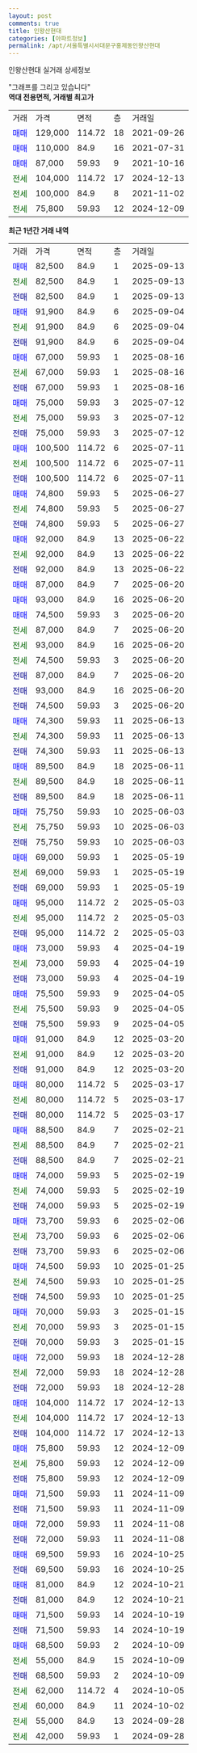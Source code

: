```yaml
---
layout: post
comments: true
title: 인왕산현대
categories: [아파트정보]
permalink: /apt/서울특별시서대문구홍제동인왕산현대
---
```


인왕산현대 실거래 상세정보

<script type="text/javascript">
  google.charts.load('current', {'packages':['line', 'corechart']});
  google.charts.setOnLoadCallback(drawChart);

  function drawChart() {
    var data = new google.visualization.DataTable();
    data.addColumn('date', '거래일');
    data.addColumn('number', "매매");
    data.addColumn('number', "전세");
    data.addColumn('number', "전매");

    data.addRows([[new Date(Date.parse("2025-09-13")), 82500, null, null], [new Date(Date.parse("2025-09-13")), null, 82500, null], [new Date(Date.parse("2025-09-13")), null, null, 82500], [new Date(Date.parse("2025-09-04")), 91900, null, null], [new Date(Date.parse("2025-09-04")), null, 91900, null], [new Date(Date.parse("2025-09-04")), null, null, 91900], [new Date(Date.parse("2025-08-16")), 67000, null, null], [new Date(Date.parse("2025-08-16")), null, 67000, null], [new Date(Date.parse("2025-08-16")), null, null, 67000], [new Date(Date.parse("2025-07-12")), 75000, null, null], [new Date(Date.parse("2025-07-12")), null, 75000, null], [new Date(Date.parse("2025-07-12")), null, null, 75000], [new Date(Date.parse("2025-07-11")), 100500, null, null], [new Date(Date.parse("2025-07-11")), null, 100500, null], [new Date(Date.parse("2025-07-11")), null, null, 100500], [new Date(Date.parse("2025-06-27")), 74800, null, null], [new Date(Date.parse("2025-06-27")), null, 74800, null], [new Date(Date.parse("2025-06-27")), null, null, 74800], [new Date(Date.parse("2025-06-22")), 92000, null, null], [new Date(Date.parse("2025-06-22")), null, 92000, null], [new Date(Date.parse("2025-06-22")), null, null, 92000], [new Date(Date.parse("2025-06-20")), 87000, null, null], [new Date(Date.parse("2025-06-20")), 93000, null, null], [new Date(Date.parse("2025-06-20")), 74500, null, null], [new Date(Date.parse("2025-06-20")), null, 87000, null], [new Date(Date.parse("2025-06-20")), null, 93000, null], [new Date(Date.parse("2025-06-20")), null, 74500, null], [new Date(Date.parse("2025-06-20")), null, null, 87000], [new Date(Date.parse("2025-06-20")), null, null, 93000], [new Date(Date.parse("2025-06-20")), null, null, 74500], [new Date(Date.parse("2025-06-13")), 74300, null, null], [new Date(Date.parse("2025-06-13")), null, 74300, null], [new Date(Date.parse("2025-06-13")), null, null, 74300], [new Date(Date.parse("2025-06-11")), 89500, null, null], [new Date(Date.parse("2025-06-11")), null, 89500, null], [new Date(Date.parse("2025-06-11")), null, null, 89500], [new Date(Date.parse("2025-06-03")), 75750, null, null], [new Date(Date.parse("2025-06-03")), null, 75750, null], [new Date(Date.parse("2025-06-03")), null, null, 75750], [new Date(Date.parse("2025-05-19")), 69000, null, null], [new Date(Date.parse("2025-05-19")), null, 69000, null], [new Date(Date.parse("2025-05-19")), null, null, 69000], [new Date(Date.parse("2025-05-03")), 95000, null, null], [new Date(Date.parse("2025-05-03")), null, 95000, null], [new Date(Date.parse("2025-05-03")), null, null, 95000], [new Date(Date.parse("2025-04-19")), 73000, null, null], [new Date(Date.parse("2025-04-19")), null, 73000, null], [new Date(Date.parse("2025-04-19")), null, null, 73000], [new Date(Date.parse("2025-04-05")), 75500, null, null], [new Date(Date.parse("2025-04-05")), null, 75500, null], [new Date(Date.parse("2025-04-05")), null, null, 75500], [new Date(Date.parse("2025-03-20")), 91000, null, null], [new Date(Date.parse("2025-03-20")), null, 91000, null], [new Date(Date.parse("2025-03-20")), null, null, 91000], [new Date(Date.parse("2025-03-17")), 80000, null, null], [new Date(Date.parse("2025-03-17")), null, 80000, null], [new Date(Date.parse("2025-03-17")), null, null, 80000], [new Date(Date.parse("2025-02-21")), 88500, null, null], [new Date(Date.parse("2025-02-21")), null, 88500, null], [new Date(Date.parse("2025-02-21")), null, null, 88500], [new Date(Date.parse("2025-02-19")), 74000, null, null], [new Date(Date.parse("2025-02-19")), null, 74000, null], [new Date(Date.parse("2025-02-19")), null, null, 74000], [new Date(Date.parse("2025-02-06")), 73700, null, null], [new Date(Date.parse("2025-02-06")), null, 73700, null], [new Date(Date.parse("2025-02-06")), null, null, 73700], [new Date(Date.parse("2025-01-25")), 74500, null, null], [new Date(Date.parse("2025-01-25")), null, 74500, null], [new Date(Date.parse("2025-01-25")), null, null, 74500], [new Date(Date.parse("2025-01-15")), 70000, null, null], [new Date(Date.parse("2025-01-15")), null, 70000, null], [new Date(Date.parse("2025-01-15")), null, null, 70000], [new Date(Date.parse("2024-12-28")), 72000, null, null], [new Date(Date.parse("2024-12-28")), null, 72000, null], [new Date(Date.parse("2024-12-28")), null, null, 72000], [new Date(Date.parse("2024-12-13")), 104000, null, null], [new Date(Date.parse("2024-12-13")), null, 104000, null], [new Date(Date.parse("2024-12-13")), null, null, 104000], [new Date(Date.parse("2024-12-09")), 75800, null, null], [new Date(Date.parse("2024-12-09")), null, 75800, null], [new Date(Date.parse("2024-12-09")), null, null, 75800], [new Date(Date.parse("2024-11-09")), 71500, null, null], [new Date(Date.parse("2024-11-09")), null, null, 71500], [new Date(Date.parse("2024-11-08")), 72000, null, null], [new Date(Date.parse("2024-11-08")), null, null, 72000], [new Date(Date.parse("2024-10-25")), 69500, null, null], [new Date(Date.parse("2024-10-25")), null, null, 69500], [new Date(Date.parse("2024-10-21")), 81000, null, null], [new Date(Date.parse("2024-10-21")), null, null, 81000], [new Date(Date.parse("2024-10-19")), 71500, null, null], [new Date(Date.parse("2024-10-19")), null, null, 71500], [new Date(Date.parse("2024-10-09")), 68500, null, null], [new Date(Date.parse("2024-10-09")), null, 55000, null], [new Date(Date.parse("2024-10-09")), null, null, 68500], [new Date(Date.parse("2024-10-05")), null, 62000, null], [new Date(Date.parse("2024-10-02")), null, 60000, null], [new Date(Date.parse("2024-09-28")), null, 55000, null], [new Date(Date.parse("2024-09-28")), null, 42000, null]]);

    var options = {
      hAxis: {
        format: 'yyyy/MM/dd'
      },    
      lineWidth: 0,
      pointsVisible: true,    
      title: '최근 1년간 유형별 실거래가 분포',
      legend: { position: 'bottom' }
    };

    var formatter = new google.visualization.NumberFormat({pattern:'###,###'} );
    formatter.format(data, 1);
    formatter.format(data, 2);
    
    setTimeout(function() {
        var chart = new google.visualization.LineChart(document.getElementById('columnchart_material'));
        chart.draw(data, (options));
        document.getElementById('loading').style.display = 'none';
    }, 200);
  }
</script>


<div id="loading" style="z-index:20; display: block; margin-left: 0px">"그래프를 그리고 있습니다"</div>
<div id="columnchart_material" style="width: 95%; margin-left: 0px; display: block"></div>
<!-- contents start -->
<b>역대 전용면적, 거래별 최고가</b>
<table class="sortable">
    <tr>
      <td>거래</td>
      <td>가격</td>
      <td>면적</td>
      <td>층</td>
      <td>거래일</td>
    </tr>
        <tr>
          <td><a style="color: blue">매매</a></td>
          <td>129,000</td>
          <td>114.72</td>
          <td>18</td>
          <td>2021-09-26</td>
        </tr>            <tr>
          <td><a style="color: blue">매매</a></td>
          <td>110,000</td>
          <td>84.9</td>
          <td>16</td>
          <td>2021-07-31</td>
        </tr>            <tr>
          <td><a style="color: blue">매매</a></td>
          <td>87,000</td>
          <td>59.93</td>
          <td>9</td>
          <td>2021-10-16</td>
        </tr>        
        <tr>
              <td><a style="color: darkgreen">전세</a></td>
              <td>104,000</td>
              <td>114.72</td>
              <td>17</td>
              <td>2024-12-13</td>
            </tr>            <tr>
              <td><a style="color: darkgreen">전세</a></td>
              <td>100,000</td>
              <td>84.9</td>
              <td>8</td>
              <td>2021-11-02</td>
            </tr>            <tr>
              <td><a style="color: darkgreen">전세</a></td>
              <td>75,800</td>
              <td>59.93</td>
              <td>12</td>
              <td>2024-12-09</td>
            </tr>        
    
</table>

<b>최근 1년간 거래 내역</b>

<table class="sortable">
    <tr>
      <td>거래</td>
      <td>가격</td>
      <td>면적</td>
      <td>층</td>
      <td>거래일</td>
    </tr>
    <tr>
      <td><a style="color: blue">매매</a></td>
      <td>82,500</td>
      <td>84.9</td>
      <td>1</td>
      <td>2025-09-13</td>
    </tr>          <tr>
      <td><a style="color: darkgreen">전세</a></td>
      <td>82,500</td>
      <td>84.9</td>
      <td>1</td>
      <td>2025-09-13</td>
    </tr>          <tr>
      <td><a style="color: darkblue">전매</a></td>
      <td>82,500</td>
      <td>84.9</td>
      <td>1</td>
      <td>2025-09-13</td>
    </tr>          <tr>
      <td><a style="color: blue">매매</a></td>
      <td>91,900</td>
      <td>84.9</td>
      <td>6</td>
      <td>2025-09-04</td>
    </tr>          <tr>
      <td><a style="color: darkgreen">전세</a></td>
      <td>91,900</td>
      <td>84.9</td>
      <td>6</td>
      <td>2025-09-04</td>
    </tr>          <tr>
      <td><a style="color: darkblue">전매</a></td>
      <td>91,900</td>
      <td>84.9</td>
      <td>6</td>
      <td>2025-09-04</td>
    </tr>          <tr>
      <td><a style="color: blue">매매</a></td>
      <td>67,000</td>
      <td>59.93</td>
      <td>1</td>
      <td>2025-08-16</td>
    </tr>          <tr>
      <td><a style="color: darkgreen">전세</a></td>
      <td>67,000</td>
      <td>59.93</td>
      <td>1</td>
      <td>2025-08-16</td>
    </tr>          <tr>
      <td><a style="color: darkblue">전매</a></td>
      <td>67,000</td>
      <td>59.93</td>
      <td>1</td>
      <td>2025-08-16</td>
    </tr>          <tr>
      <td><a style="color: blue">매매</a></td>
      <td>75,000</td>
      <td>59.93</td>
      <td>3</td>
      <td>2025-07-12</td>
    </tr>          <tr>
      <td><a style="color: darkgreen">전세</a></td>
      <td>75,000</td>
      <td>59.93</td>
      <td>3</td>
      <td>2025-07-12</td>
    </tr>          <tr>
      <td><a style="color: darkblue">전매</a></td>
      <td>75,000</td>
      <td>59.93</td>
      <td>3</td>
      <td>2025-07-12</td>
    </tr>          <tr>
      <td><a style="color: blue">매매</a></td>
      <td>100,500</td>
      <td>114.72</td>
      <td>6</td>
      <td>2025-07-11</td>
    </tr>          <tr>
      <td><a style="color: darkgreen">전세</a></td>
      <td>100,500</td>
      <td>114.72</td>
      <td>6</td>
      <td>2025-07-11</td>
    </tr>          <tr>
      <td><a style="color: darkblue">전매</a></td>
      <td>100,500</td>
      <td>114.72</td>
      <td>6</td>
      <td>2025-07-11</td>
    </tr>          <tr>
      <td><a style="color: blue">매매</a></td>
      <td>74,800</td>
      <td>59.93</td>
      <td>5</td>
      <td>2025-06-27</td>
    </tr>          <tr>
      <td><a style="color: darkgreen">전세</a></td>
      <td>74,800</td>
      <td>59.93</td>
      <td>5</td>
      <td>2025-06-27</td>
    </tr>          <tr>
      <td><a style="color: darkblue">전매</a></td>
      <td>74,800</td>
      <td>59.93</td>
      <td>5</td>
      <td>2025-06-27</td>
    </tr>          <tr>
      <td><a style="color: blue">매매</a></td>
      <td>92,000</td>
      <td>84.9</td>
      <td>13</td>
      <td>2025-06-22</td>
    </tr>          <tr>
      <td><a style="color: darkgreen">전세</a></td>
      <td>92,000</td>
      <td>84.9</td>
      <td>13</td>
      <td>2025-06-22</td>
    </tr>          <tr>
      <td><a style="color: darkblue">전매</a></td>
      <td>92,000</td>
      <td>84.9</td>
      <td>13</td>
      <td>2025-06-22</td>
    </tr>          <tr>
      <td><a style="color: blue">매매</a></td>
      <td>87,000</td>
      <td>84.9</td>
      <td>7</td>
      <td>2025-06-20</td>
    </tr>          <tr>
      <td><a style="color: blue">매매</a></td>
      <td>93,000</td>
      <td>84.9</td>
      <td>16</td>
      <td>2025-06-20</td>
    </tr>          <tr>
      <td><a style="color: blue">매매</a></td>
      <td>74,500</td>
      <td>59.93</td>
      <td>3</td>
      <td>2025-06-20</td>
    </tr>          <tr>
      <td><a style="color: darkgreen">전세</a></td>
      <td>87,000</td>
      <td>84.9</td>
      <td>7</td>
      <td>2025-06-20</td>
    </tr>          <tr>
      <td><a style="color: darkgreen">전세</a></td>
      <td>93,000</td>
      <td>84.9</td>
      <td>16</td>
      <td>2025-06-20</td>
    </tr>          <tr>
      <td><a style="color: darkgreen">전세</a></td>
      <td>74,500</td>
      <td>59.93</td>
      <td>3</td>
      <td>2025-06-20</td>
    </tr>          <tr>
      <td><a style="color: darkblue">전매</a></td>
      <td>87,000</td>
      <td>84.9</td>
      <td>7</td>
      <td>2025-06-20</td>
    </tr>          <tr>
      <td><a style="color: darkblue">전매</a></td>
      <td>93,000</td>
      <td>84.9</td>
      <td>16</td>
      <td>2025-06-20</td>
    </tr>          <tr>
      <td><a style="color: darkblue">전매</a></td>
      <td>74,500</td>
      <td>59.93</td>
      <td>3</td>
      <td>2025-06-20</td>
    </tr>          <tr>
      <td><a style="color: blue">매매</a></td>
      <td>74,300</td>
      <td>59.93</td>
      <td>11</td>
      <td>2025-06-13</td>
    </tr>          <tr>
      <td><a style="color: darkgreen">전세</a></td>
      <td>74,300</td>
      <td>59.93</td>
      <td>11</td>
      <td>2025-06-13</td>
    </tr>          <tr>
      <td><a style="color: darkblue">전매</a></td>
      <td>74,300</td>
      <td>59.93</td>
      <td>11</td>
      <td>2025-06-13</td>
    </tr>          <tr>
      <td><a style="color: blue">매매</a></td>
      <td>89,500</td>
      <td>84.9</td>
      <td>18</td>
      <td>2025-06-11</td>
    </tr>          <tr>
      <td><a style="color: darkgreen">전세</a></td>
      <td>89,500</td>
      <td>84.9</td>
      <td>18</td>
      <td>2025-06-11</td>
    </tr>          <tr>
      <td><a style="color: darkblue">전매</a></td>
      <td>89,500</td>
      <td>84.9</td>
      <td>18</td>
      <td>2025-06-11</td>
    </tr>          <tr>
      <td><a style="color: blue">매매</a></td>
      <td>75,750</td>
      <td>59.93</td>
      <td>10</td>
      <td>2025-06-03</td>
    </tr>          <tr>
      <td><a style="color: darkgreen">전세</a></td>
      <td>75,750</td>
      <td>59.93</td>
      <td>10</td>
      <td>2025-06-03</td>
    </tr>          <tr>
      <td><a style="color: darkblue">전매</a></td>
      <td>75,750</td>
      <td>59.93</td>
      <td>10</td>
      <td>2025-06-03</td>
    </tr>          <tr>
      <td><a style="color: blue">매매</a></td>
      <td>69,000</td>
      <td>59.93</td>
      <td>1</td>
      <td>2025-05-19</td>
    </tr>          <tr>
      <td><a style="color: darkgreen">전세</a></td>
      <td>69,000</td>
      <td>59.93</td>
      <td>1</td>
      <td>2025-05-19</td>
    </tr>          <tr>
      <td><a style="color: darkblue">전매</a></td>
      <td>69,000</td>
      <td>59.93</td>
      <td>1</td>
      <td>2025-05-19</td>
    </tr>          <tr>
      <td><a style="color: blue">매매</a></td>
      <td>95,000</td>
      <td>114.72</td>
      <td>2</td>
      <td>2025-05-03</td>
    </tr>          <tr>
      <td><a style="color: darkgreen">전세</a></td>
      <td>95,000</td>
      <td>114.72</td>
      <td>2</td>
      <td>2025-05-03</td>
    </tr>          <tr>
      <td><a style="color: darkblue">전매</a></td>
      <td>95,000</td>
      <td>114.72</td>
      <td>2</td>
      <td>2025-05-03</td>
    </tr>          <tr>
      <td><a style="color: blue">매매</a></td>
      <td>73,000</td>
      <td>59.93</td>
      <td>4</td>
      <td>2025-04-19</td>
    </tr>          <tr>
      <td><a style="color: darkgreen">전세</a></td>
      <td>73,000</td>
      <td>59.93</td>
      <td>4</td>
      <td>2025-04-19</td>
    </tr>          <tr>
      <td><a style="color: darkblue">전매</a></td>
      <td>73,000</td>
      <td>59.93</td>
      <td>4</td>
      <td>2025-04-19</td>
    </tr>          <tr>
      <td><a style="color: blue">매매</a></td>
      <td>75,500</td>
      <td>59.93</td>
      <td>9</td>
      <td>2025-04-05</td>
    </tr>          <tr>
      <td><a style="color: darkgreen">전세</a></td>
      <td>75,500</td>
      <td>59.93</td>
      <td>9</td>
      <td>2025-04-05</td>
    </tr>          <tr>
      <td><a style="color: darkblue">전매</a></td>
      <td>75,500</td>
      <td>59.93</td>
      <td>9</td>
      <td>2025-04-05</td>
    </tr>          <tr>
      <td><a style="color: blue">매매</a></td>
      <td>91,000</td>
      <td>84.9</td>
      <td>12</td>
      <td>2025-03-20</td>
    </tr>          <tr>
      <td><a style="color: darkgreen">전세</a></td>
      <td>91,000</td>
      <td>84.9</td>
      <td>12</td>
      <td>2025-03-20</td>
    </tr>          <tr>
      <td><a style="color: darkblue">전매</a></td>
      <td>91,000</td>
      <td>84.9</td>
      <td>12</td>
      <td>2025-03-20</td>
    </tr>          <tr>
      <td><a style="color: blue">매매</a></td>
      <td>80,000</td>
      <td>114.72</td>
      <td>5</td>
      <td>2025-03-17</td>
    </tr>          <tr>
      <td><a style="color: darkgreen">전세</a></td>
      <td>80,000</td>
      <td>114.72</td>
      <td>5</td>
      <td>2025-03-17</td>
    </tr>          <tr>
      <td><a style="color: darkblue">전매</a></td>
      <td>80,000</td>
      <td>114.72</td>
      <td>5</td>
      <td>2025-03-17</td>
    </tr>          <tr>
      <td><a style="color: blue">매매</a></td>
      <td>88,500</td>
      <td>84.9</td>
      <td>7</td>
      <td>2025-02-21</td>
    </tr>          <tr>
      <td><a style="color: darkgreen">전세</a></td>
      <td>88,500</td>
      <td>84.9</td>
      <td>7</td>
      <td>2025-02-21</td>
    </tr>          <tr>
      <td><a style="color: darkblue">전매</a></td>
      <td>88,500</td>
      <td>84.9</td>
      <td>7</td>
      <td>2025-02-21</td>
    </tr>          <tr>
      <td><a style="color: blue">매매</a></td>
      <td>74,000</td>
      <td>59.93</td>
      <td>5</td>
      <td>2025-02-19</td>
    </tr>          <tr>
      <td><a style="color: darkgreen">전세</a></td>
      <td>74,000</td>
      <td>59.93</td>
      <td>5</td>
      <td>2025-02-19</td>
    </tr>          <tr>
      <td><a style="color: darkblue">전매</a></td>
      <td>74,000</td>
      <td>59.93</td>
      <td>5</td>
      <td>2025-02-19</td>
    </tr>          <tr>
      <td><a style="color: blue">매매</a></td>
      <td>73,700</td>
      <td>59.93</td>
      <td>6</td>
      <td>2025-02-06</td>
    </tr>          <tr>
      <td><a style="color: darkgreen">전세</a></td>
      <td>73,700</td>
      <td>59.93</td>
      <td>6</td>
      <td>2025-02-06</td>
    </tr>          <tr>
      <td><a style="color: darkblue">전매</a></td>
      <td>73,700</td>
      <td>59.93</td>
      <td>6</td>
      <td>2025-02-06</td>
    </tr>          <tr>
      <td><a style="color: blue">매매</a></td>
      <td>74,500</td>
      <td>59.93</td>
      <td>10</td>
      <td>2025-01-25</td>
    </tr>          <tr>
      <td><a style="color: darkgreen">전세</a></td>
      <td>74,500</td>
      <td>59.93</td>
      <td>10</td>
      <td>2025-01-25</td>
    </tr>          <tr>
      <td><a style="color: darkblue">전매</a></td>
      <td>74,500</td>
      <td>59.93</td>
      <td>10</td>
      <td>2025-01-25</td>
    </tr>          <tr>
      <td><a style="color: blue">매매</a></td>
      <td>70,000</td>
      <td>59.93</td>
      <td>3</td>
      <td>2025-01-15</td>
    </tr>          <tr>
      <td><a style="color: darkgreen">전세</a></td>
      <td>70,000</td>
      <td>59.93</td>
      <td>3</td>
      <td>2025-01-15</td>
    </tr>          <tr>
      <td><a style="color: darkblue">전매</a></td>
      <td>70,000</td>
      <td>59.93</td>
      <td>3</td>
      <td>2025-01-15</td>
    </tr>          <tr>
      <td><a style="color: blue">매매</a></td>
      <td>72,000</td>
      <td>59.93</td>
      <td>18</td>
      <td>2024-12-28</td>
    </tr>          <tr>
      <td><a style="color: darkgreen">전세</a></td>
      <td>72,000</td>
      <td>59.93</td>
      <td>18</td>
      <td>2024-12-28</td>
    </tr>          <tr>
      <td><a style="color: darkblue">전매</a></td>
      <td>72,000</td>
      <td>59.93</td>
      <td>18</td>
      <td>2024-12-28</td>
    </tr>          <tr>
      <td><a style="color: blue">매매</a></td>
      <td>104,000</td>
      <td>114.72</td>
      <td>17</td>
      <td>2024-12-13</td>
    </tr>          <tr>
      <td><a style="color: darkgreen">전세</a></td>
      <td>104,000</td>
      <td>114.72</td>
      <td>17</td>
      <td>2024-12-13</td>
    </tr>          <tr>
      <td><a style="color: darkblue">전매</a></td>
      <td>104,000</td>
      <td>114.72</td>
      <td>17</td>
      <td>2024-12-13</td>
    </tr>          <tr>
      <td><a style="color: blue">매매</a></td>
      <td>75,800</td>
      <td>59.93</td>
      <td>12</td>
      <td>2024-12-09</td>
    </tr>          <tr>
      <td><a style="color: darkgreen">전세</a></td>
      <td>75,800</td>
      <td>59.93</td>
      <td>12</td>
      <td>2024-12-09</td>
    </tr>          <tr>
      <td><a style="color: darkblue">전매</a></td>
      <td>75,800</td>
      <td>59.93</td>
      <td>12</td>
      <td>2024-12-09</td>
    </tr>          <tr>
      <td><a style="color: blue">매매</a></td>
      <td>71,500</td>
      <td>59.93</td>
      <td>11</td>
      <td>2024-11-09</td>
    </tr>          <tr>
      <td><a style="color: darkblue">전매</a></td>
      <td>71,500</td>
      <td>59.93</td>
      <td>11</td>
      <td>2024-11-09</td>
    </tr>          <tr>
      <td><a style="color: blue">매매</a></td>
      <td>72,000</td>
      <td>59.93</td>
      <td>11</td>
      <td>2024-11-08</td>
    </tr>          <tr>
      <td><a style="color: darkblue">전매</a></td>
      <td>72,000</td>
      <td>59.93</td>
      <td>11</td>
      <td>2024-11-08</td>
    </tr>          <tr>
      <td><a style="color: blue">매매</a></td>
      <td>69,500</td>
      <td>59.93</td>
      <td>16</td>
      <td>2024-10-25</td>
    </tr>          <tr>
      <td><a style="color: darkblue">전매</a></td>
      <td>69,500</td>
      <td>59.93</td>
      <td>16</td>
      <td>2024-10-25</td>
    </tr>          <tr>
      <td><a style="color: blue">매매</a></td>
      <td>81,000</td>
      <td>84.9</td>
      <td>12</td>
      <td>2024-10-21</td>
    </tr>          <tr>
      <td><a style="color: darkblue">전매</a></td>
      <td>81,000</td>
      <td>84.9</td>
      <td>12</td>
      <td>2024-10-21</td>
    </tr>          <tr>
      <td><a style="color: blue">매매</a></td>
      <td>71,500</td>
      <td>59.93</td>
      <td>14</td>
      <td>2024-10-19</td>
    </tr>          <tr>
      <td><a style="color: darkblue">전매</a></td>
      <td>71,500</td>
      <td>59.93</td>
      <td>14</td>
      <td>2024-10-19</td>
    </tr>          <tr>
      <td><a style="color: blue">매매</a></td>
      <td>68,500</td>
      <td>59.93</td>
      <td>2</td>
      <td>2024-10-09</td>
    </tr>          <tr>
      <td><a style="color: darkgreen">전세</a></td>
      <td>55,000</td>
      <td>84.9</td>
      <td>15</td>
      <td>2024-10-09</td>
    </tr>          <tr>
      <td><a style="color: darkblue">전매</a></td>
      <td>68,500</td>
      <td>59.93</td>
      <td>2</td>
      <td>2024-10-09</td>
    </tr>          <tr>
      <td><a style="color: darkgreen">전세</a></td>
      <td>62,000</td>
      <td>114.72</td>
      <td>4</td>
      <td>2024-10-05</td>
    </tr>          <tr>
      <td><a style="color: darkgreen">전세</a></td>
      <td>60,000</td>
      <td>84.9</td>
      <td>11</td>
      <td>2024-10-02</td>
    </tr>          <tr>
      <td><a style="color: darkgreen">전세</a></td>
      <td>55,000</td>
      <td>84.9</td>
      <td>13</td>
      <td>2024-09-28</td>
    </tr>          <tr>
      <td><a style="color: darkgreen">전세</a></td>
      <td>42,000</td>
      <td>59.93</td>
      <td>1</td>
      <td>2024-09-28</td>
    </tr>      </table>
<!-- contents end -->    

